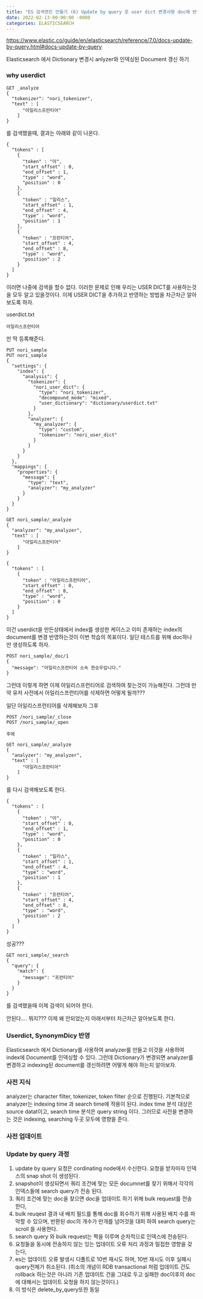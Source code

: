 ```yaml
---
title: "ES 검색엔진 만들기 (6) Update by query 로 user dict 변경사항 doc에 반영하기"
date: 2022-02-13-00:00:00 -0000
categories: ELASTICSEARCH
---
```


https://www.elastic.co/guide/en/elasticsearch/reference/7.0/docs-update-by-query.html#docs-update-by-query

Elasticsearch 에서 Dictionary 변경시 anlyzer와 인덱싱된 Document 갱신 하기

### why userdict
```
GET _analyze
{
  "tokenizer": "nori_tokenizer",
  "text" : [
      "아일리스프런티어"
    ]
}

```
를 검색했을때, 결과는 아래와 같이 나온다. 


```
{
  "tokens" : [
    {
      "token" : "아",
      "start_offset" : 0,
      "end_offset" : 1,
      "type" : "word",
      "position" : 0
    },
    {
      "token" : "일리스",
      "start_offset" : 1,
      "end_offset" : 4,
      "type" : "word",
      "position" : 1
    },
    {
      "token" : "프런티어",
      "start_offset" : 4,
      "end_offset" : 8,
      "type" : "word",
      "position" : 2
    }
  ]
}
```

이러면 나중에 검색을 할수 없다. 이러한 문제로 인해 우리는 USER DICT를 사용하는것을 모두 알고 있을것이다. 
이제 USER DICT을 추가하고 반영하는 방법을 차근차근 알아보도록 하자.

userdict.txt
```
아일리스프런티어
```
만 딱 등록해준다.

```
PUT nori_sample
PUT nori_sample
{
  "settings": {
    "index": {
      "analysis": {
        "tokenizer": {
          "nori_user_dict": {
            "type": "nori_tokenizer",
            "decompound_mode": "mixed",
            "user_dictionary": "dictionary/userdict.txt"
          }
        },
        "analyzer": {
          "my_analyzer": {
            "type": "custom",
            "tokenizer": "nori_user_dict"
          }
        }
      }
    }
  },
  "mappings": {
    "properties": {
      "message": {
        "type": "text",
        "analyzer": "my_analyzer"
      }
    }
  }
}
```

```
GET nori_sample/_analyze
{
  "analyzer": "my_analyzer",
  "text" : [
      "아일리스프런티어"
    ]
}
```

```
{
  "tokens" : [
    {
      "token" : "아일리스프런티어",
      "start_offset" : 0,
      "end_offset" : 8,
      "type" : "word",
      "position" : 0
    }
  ]
}

```

이건 userdict을 만든상태에서 index를 생성한 케이스고 이미 존재하는 index의 document를 변경 반영하는것이 이번 학습의 목표이다. 일단 테스트를 위해 doc하나만 생성하도록 하자.

```
POST nori_sample/_doc/1
{
  "message": "아일리스프런티어 소속 한승우입니다."
}
```

그런데 이렇게 하면 이제 아일리스프런티어로 검색하여 찾는것이 가능해진다. 그런데 만약 유저 사전에서 아일리스프런티어를 삭제하면 어떻게 될까???

일단 아일리스프런티어를 삭제해보자 그후 

```
POST /nori_sample/_close
POST /nori_sample/_open

후에

GET nori_sample/_analyze
{
  "analyzer": "my_analyzer",
  "text" : [
      "아일리스프런티어"
    ]
}

```
를 다시 검색해보도록 한다.

```
{
  "tokens" : [
    {
      "token" : "아",
      "start_offset" : 0,
      "end_offset" : 1,
      "type" : "word",
      "position" : 0
    },
    {
      "token" : "일리스",
      "start_offset" : 1,
      "end_offset" : 4,
      "type" : "word",
      "position" : 1
    },
    {
      "token" : "프런티어",
      "start_offset" : 4,
      "end_offset" : 8,
      "type" : "word",
      "position" : 2
    }
  ]
}

```
성공??? 

```
GET nori_sample/_search
{
  "query": {
    "match": {
      "message": "프런티어"
    }
  }
}
```
를 검색했을때 이제 검색이 되어야 한다.

안된다.... 뭐지??? 이제 왜 안되었는지 아래서부터 차근차근 알아보도록 한다.

### Userdict, SynonymDicy 반영
Elasticsearch 에서 Dictionary를 사용하여 analyzer를 만들고 이것을 사용하여 index에 Document를 인덱싱할 수 있다. 그런데 Dictionary가 변경되면 analyzer를 변경하고 indexing된 document를 갱신하려면 어떻게 해야 하는지 알아보자.

### 사전 지식
analyzer는 character filter, tokenizer, token filter 순으로 진행된다. 기본적으로 analyzer는 indexing time 과 search time에 적용이 된다. index time 분석 대상은 source datat이고, search time 분석은 query string 이다. 그러므로 사전을 변경하는 것은 indexing, searching 두곳 모두에 영향을 준다.

### 사전 업데이트


### Update by query 과정

1. update by query 요청은 cordinating node에서 수신한다. 요청을 받자마자 인덱스의 snap shot 이 생성된다.
2. snapshot이 생성되면서 쿼리 조건에 맞는 모든 documnet를 찾기 위해서 각각의 인덱스들에 search query가 전송 된다.
3. 쿼리 조건에 맞는 doc을 찾으면 doc을 업데이트 하기 위해 bulk request를 전송한다,
4. bulk reuqest 결과 내 배치 필드를 통해 doc를 회수하기 위해 사용된 배치 수를 파악할 수 있으며, 반환된 doc의 개수가 만개를 넘어것을 대피 하여 search query는 scroll 을 사용한다.
5. search query 와 bulk request는 짝을 이루며 순차적으로 인덱스에 전송된다.
6. 요청들을 동시에 전송하지 않는 잉는 업데이트 오류 처리 과정과 밀접한 영향을 갖는다,
7. es는 업데이트 오류 발생시 디폴트로 10번 재시도 하며, 10번 재시도 이후 실패시 query전체가 취소된다. (취소의 개념이 RDB transactional 처럼 업데이트 건도 rollback 하는것은 아니라 기존 업데이트 건을 그대로 두고 실패한 doc이후의 doc에 대해서는 업데이트 요청을 하지 않는것이다.)
8. 이 방식은 delete_by_query또한 동일 


